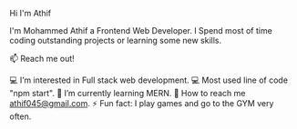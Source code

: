 Hi I'm Athif 

I'm Mohammed Athif a Frontend Web Developer. I Spend most of time coding outstanding projects or learning some new skills.


📫 Reach me out!


💻  I’m interested in Full stack web development.
💻 Most used line of code "npm start".
📖 I’m currently learning MERN.
📧 How to reach me athif045@gmail.com.
⚡ Fun fact: I play games and go to the GYM very often.
